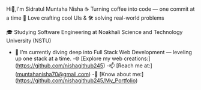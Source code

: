  Hi👋,I'm Sidratul Muntaha Nisha
☕ Turning coffee into code — one commit at a time
🎨 Love crafting cool UIs & 🛠️ solving real-world problems






🎓 Studying Software Engineering at Noakhali Science and Technology University (NSTU)
- 🌱 I’m currently diving deep into Full Stack Web Development — leveling up one stack at a time.
-🌐 [Explore my web creations:] (https://github.com/nishagithub245)
-📫 [Reach me at:] (muntahanisha70@gmail.com) 
-💼 [Know about me:] (https://github.com/nishagithub245/My_Portfolio)


